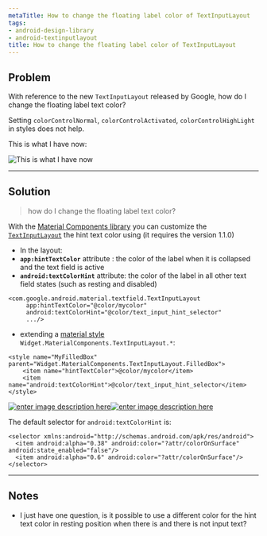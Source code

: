 ```yaml
---
metaTitle: How to change the floating label color of TextInputLayout
tags:
- android-design-library
- android-textinputlayout
title: How to change the floating label color of TextInputLayout
---
```


## Problem

With reference to the new `TextInputLayout` released by Google, how do I change the floating label text color?


Setting `colorControlNormal`, `colorControlActivated`, `colorControlHighLight` in styles does not help.


This is what I have now:


![This is what I have now](https://i.stack.imgur.com/EES16.png)



---

## Solution


> 
> how do I change the floating label text color?
> 
> 
> 


With the [Material Components library](https://github.com/material-components/material-components-android) you can customize the [`TextInputLayout`](https://github.com/material-components/material-components-android/blob/master/docs/components/TextField.md) the hint text color using (it requires the version 1.1.0)


* In the layout:
* **`app:hintTextColor`** attribute : the color of the label when it is collapsed and the text field is active
* **`android:textColorHint`** attribute: the color of the label in all other text field states (such as resting and disabled)



```
<com.google.android.material.textfield.TextInputLayout
     app:hintTextColor="@color/mycolor"
     android:textColorHint="@color/text_input_hint_selector"
     .../>

```

* extending a [material style](https://github.com/material-components/material-components-android/blob/master/docs/components/TextField.md#styles) `Widget.MaterialComponents.TextInputLayout.*`:



```
<style name="MyFilledBox" parent="Widget.MaterialComponents.TextInputLayout.FilledBox">
    <item name="hintTextColor">@color/mycolor</item>
    <item name="android:textColorHint">@color/text_input_hint_selector</item>
</style>

```

[![enter image description here](https://i.stack.imgur.com/xFKiw.png)](https://i.stack.imgur.com/xFKiw.png)[![enter image description here](https://i.stack.imgur.com/XFrja.png)](https://i.stack.imgur.com/XFrja.png)


The default selector for `android:textColorHint` is:



```
<selector xmlns:android="http://schemas.android.com/apk/res/android">
  <item android:alpha="0.38" android:color="?attr/colorOnSurface" android:state_enabled="false"/>
  <item android:alpha="0.6" android:color="?attr/colorOnSurface"/>
</selector>

```


---

## Notes

- I just have one question, is it possible to use a different color for the hint text color in resting position when there is and there is not input text?
